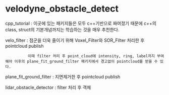 # velodyne_obstacle_detect

cpp_tutorial : 이곳에 있는 패키지들은 모두 c++기반으로 짜여졌기 때문에 c++의 class, struct의 기본개념까지는 학습하는 것을 매우 추천한다.

velo_filter : 점군을 더욱 줄이기 위해 Voxel_Filter와 SOR_Filter 처리한 후 pointcloud publish

              이때 filter 처리 후 point_cloud에 intensity, ring, label까지 부여해야 이후의 plane_fit_ground_filter 패키지에서 경고없이 pointcloud를 받을 수 있다.
              
plane_fit_ground_filter : 지면제거한 후 pointcloud publish

lidar_obstacle_detector : filter 처리 후 객체

